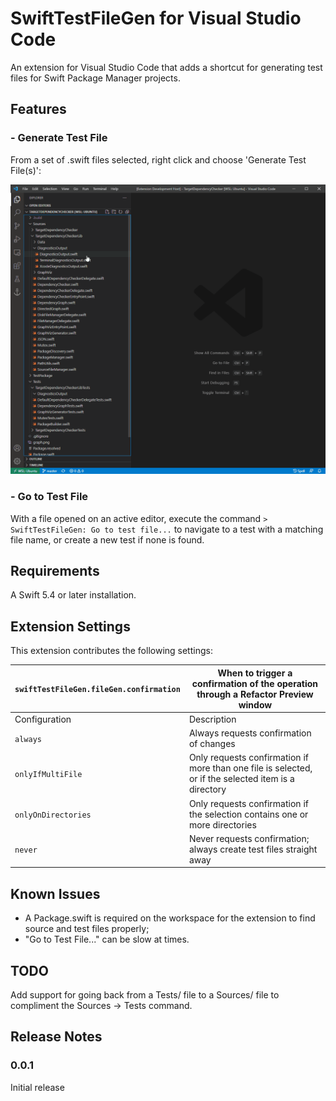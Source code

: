 # SwiftTestFileGen for Visual Studio Code

An extension for Visual Studio Code that adds a shortcut for generating test files for Swift Package Manager projects.

## Features

### - Generate Test File

From a set of .swift files selected, right click and choose 'Generate Test File(s)':

![image](images/SwiftFileTestGen.gif)

### - Go to Test File

With a file opened on an active editor, execute the command `> SwiftTestFileGen: Go to test file...` to navigate to a test with a matching file name, or create a new test if none is found.

## Requirements

A Swift 5.4 or later installation.

## Extension Settings

This extension contributes the following settings:

| `swiftTestFileGen.fileGen.confirmation` | When to trigger a confirmation of the operation through a Refactor Preview window |
|---|---|
| Configuration | Description |
| `always` | Always requests confirmation of changes |
| `onlyIfMultiFile` | Only requests confirmation if more than one file is selected, or if the selected item is a directory |
| `onlyOnDirectories` | Only requests confirmation if the selection contains one or more directories |
| `never` | Never requests confirmation; always create test files straight away |

## Known Issues

- A Package.swift is required on the workspace for the extension to find source and test files properly;
- "Go to Test File..." can be slow at times.

## TODO

Add support for going back from a Tests/ file to a Sources/ file to compliment the Sources -> Tests command.

## Release Notes

### 0.0.1

Initial release
